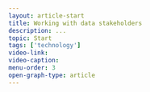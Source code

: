 ```yaml
---
layout: article-start
title: Working with data stakeholders
description: ...
topic: Start
tags: ['technology']
video-link: 
video-caption: 
menu-order: 3
open-graph-type: article
---
```


